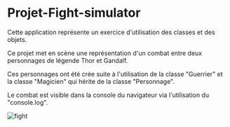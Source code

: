 # Projet-Fight-simulator
Cette application représente un exercice d'utilisation des classes et des objets.


Ce projet met en scène une représentation d'un combat entre deux personnages de légende Thor et Gandalf.

Ces personnages ont été crée suite à l'utilisation de la classe "Guerrier" et la classe "Magicien" qui hérite de la classe "Personnage".

Le combat est visible dans la console du navigateur via l'utilisation du "console.log".

![fight](https://user-images.githubusercontent.com/61229701/140053026-fabc2e94-7b18-4e22-b667-d52b90e5d9be.jpg)
